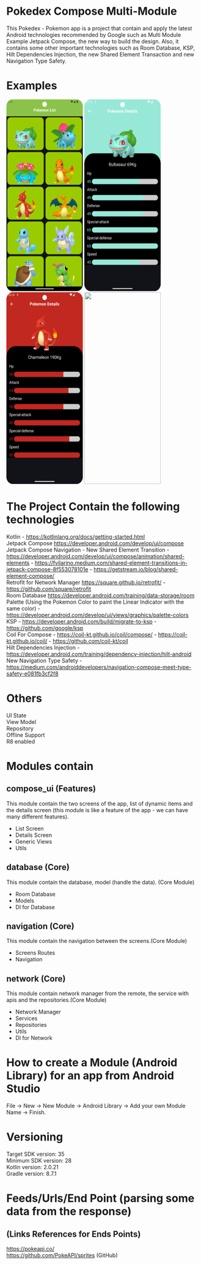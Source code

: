 # Pokedex Compose Multi-Module
This Pokedex - Pokemon app is a project that contain and apply the latest Android technologies recommended by Google such as Multi Module Example Jetpack Compose, the new way to build the design.
Also, it contains some other important technologies such as Room Database, KSP, Hilt Dependencies Injection, the new Shared Element Transaction and new Navigation Type Safety.

# Examples
<p align="left">
  <a title="simulator_image"><img src="examples/Screenshot_20240511_012335.png" height="500" width="200"></a>
  <a title="simulator_image"><img src="examples/Screenshot_20240816_221338.png" height="500" width="200"></a>
  <a title="simulator_image"><img src="examples/Screenshot_20240816_221449.png" height="500" width="200"></a>
  <a title="simulator_image"><img src="examples/example_gif1.gif" height="500" width="200"></a>
</p>

# The Project Contain the following technologies
Kotlin - https://kotlinlang.org/docs/getting-started.html <br />
Jetpack Compose https://developer.android.com/develop/ui/compose <br />
Jetpack Compose Navigation - New Shared Element Transition - https://developer.android.com/develop/ui/compose/animation/shared-elements - https://fvilarino.medium.com/shared-element-transitions-in-jetpack-compose-8f553078101e - https://getstream.io/blog/shared-element-compose/  <br />
Retrofit for Network Manager https://square.github.io/retrofit/ - https://github.com/square/retrofit <br />
Room Database https://developer.android.com/training/data-storage/room <br />
Palette (Using the Pokemon Color to paint the Linear Indicator with the same color) - https://developer.android.com/develop/ui/views/graphics/palette-colors <br />
KSP - https://developer.android.com/build/migrate-to-ksp - https://github.com/google/ksp <br />
Coil For Compose - https://coil-kt.github.io/coil/compose/ - https://coil-kt.github.io/coil/ - https://github.com/coil-kt/coil <br />
Hilt Dependencies Injection - https://developer.android.com/training/dependency-injection/hilt-android <br />
New Navigation Type Safety - https://medium.com/androiddevelopers/navigation-compose-meet-type-safety-e081fb3cf2f8 <br />

# Others
UI State <br />
View Model <br />
Repository <br />
Offline Support <br />
R8 enabled <br />

# Modules contain
## compose_ui (Features)
This module contain the two screens of the app, list of dynamic items and the details screen (this module is like a feature of the app - we can have many different features).
- List Screen
- Details Screen
- Generic Views
- Utils
## database (Core)
This module contain the database, model (handle the data). (Core Module)
- Room Database
- Models
- DI for Database
## navigation (Core)
This module contain the navigation between the screens.(Core Module)
- Screens Routes
- Navigation
## network (Core)
This module contain network manager from the remote, the service with apis and the repositories.(Core Module)
- Network Manager
- Services
- Repositories
- Utils
- DI for Network

# How to create a Module (Android Library) for an app from Android Studio
File -> New -> New Module -> Android Library -> Add your own Module Name -> Finish.

# Versioning
Target SDK version: 35 <br />
Minimum SDK version: 28 <br />
Kotlin version: 2.0.21 <br />
Gradle version: 8.7.1 <br />

# Feeds/Urls/End Point (parsing some data from the response)
## (Links References for Ends Points)
https://pokeapi.co/ <br />
https://github.com/PokeAPI/sprites (GitHub) <br />